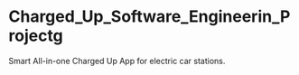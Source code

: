 # Charged_Up_Software_Engineerin_Projectg
Smart All-in-one Charged Up App for electric car stations.
